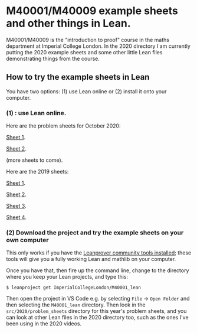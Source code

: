 # M40001/M40009 example sheets and other things in Lean.

M40001/M40009 is the "introduction to proof" course in the maths department at Imperial College London. In the 2020 directory I am currently putting the 2020 example sheets and some other little Lean files demonstrating things from the course.

## How to try the example sheets in Lean

You have two options: (1) use Lean online or (2) install it onto your computer.

### (1) : use Lean online.

Here are the problem sheets for October 2020:

<a href="https://leanprover-community.github.io/lean-web-editor/#url=https%3A%2F%2Fraw.githubusercontent.com%2FImperialCollegeLondon%2FM40001_lean%2Fmaster%2Fsrc%2F2020%2Fproblem_sheets%2Fsheet1.lean" target="_blank">Sheet 1</a>.

<a href="https://leanprover-community.github.io/lean-web-editor/#url=https%3A%2F%2Fraw.githubusercontent.com%2FImperialCollegeLondon%2FM40001_lean%2Fmaster%2Fsrc%2F2020%2Fproblem_sheets%2Fsheet2.lean" target="_blank">Sheet 2</a>.

(more sheets to come).

Here are the 2019 sheets:

[Sheet 1](https://leanprover-community.github.io/lean-web-editor/#url=https%3A%2F%2Fraw.githubusercontent.com%2FImperialCollegeLondon%2FM40001_lean%2Fmaster%2Fsrc%2F2019%2Fquestions%2Fsheet1.lean).

[Sheet 2](https://leanprover-community.github.io/lean-web-editor/#url=https%3A%2F%2Fraw.githubusercontent.com%2FImperialCollegeLondon%2FM40001_lean%2Fmaster%2Fsrc%2F2019%2Fquestions%2Fsheet2.lean).

[Sheet 3](https://leanprover-community.github.io/lean-web-editor/#url=https%3A%2F%2Fraw.githubusercontent.com%2FImperialCollegeLondon%2FM40001_lean%2Fmaster%2Fsrc%2F2019%2Fquestions%2Fsheet3.lean).

[Sheet 4](https://leanprover-community.github.io/lean-web-editor/#url=https%3A%2F%2Fraw.githubusercontent.com%2FImperialCollegeLondon%2FM40001_lean%2Fmaster%2Fsrc%2F2019%2Fquestions%2Fsheet4.lean).

### (2) Download the project and try the example sheets on your own computer

This only works if you have the [Leanprover community tools installed](https://leanprover-community.github.io/get_started.html); these tools will give you a fully working Lean and mathlib on your computer.

Once you have that, then fire up the command line, change to the directory where you keep your Lean projects, and type this:

```
$ leanproject get ImperialCollegeLondon/M40001_lean
```

Then open the project in VS Code e.g. by selecting `File` -> `Open Folder` and then selecting the `M40001_lean` directory. Then look in the `src/2020/problem_sheets` directory for this year's problem sheets, and you can look at other Lean files in the 2020 directory too, such as the ones I've been using in the 2020 videos.
